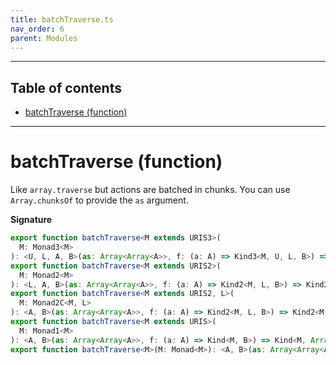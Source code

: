 ```yaml
---
title: batchTraverse.ts
nav_order: 6
parent: Modules
---
```


---

<h2 class="text-delta">Table of contents</h2>

- [batchTraverse (function)](#batchtraverse-function)

---

# batchTraverse (function)

Like `array.traverse` but actions are batched in chunks.
You can use `Array.chunksOf` to provide the `as` argument.

**Signature**

```ts
export function batchTraverse<M extends URIS3>(
  M: Monad3<M>
): <U, L, A, B>(as: Array<Array<A>>, f: (a: A) => Kind3<M, U, L, B>) => Kind3<M, U, L, Array<B>>
export function batchTraverse<M extends URIS2>(
  M: Monad2<M>
): <L, A, B>(as: Array<Array<A>>, f: (a: A) => Kind2<M, L, B>) => Kind2<M, L, Array<B>>
export function batchTraverse<M extends URIS2, L>(
  M: Monad2C<M, L>
): <A, B>(as: Array<Array<A>>, f: (a: A) => Kind2<M, L, B>) => Kind2<M, L, Array<B>>
export function batchTraverse<M extends URIS>(
  M: Monad1<M>
): <A, B>(as: Array<Array<A>>, f: (a: A) => Kind<M, B>) => Kind<M, Array<B>>
export function batchTraverse<M>(M: Monad<M>): <A, B>(as: Array<Array<A>>, f: (a: A) => HKT<M, B>) => HKT<M, Array<B>> { ... }
```
